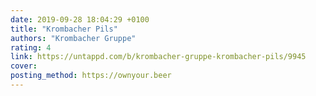 ```yaml
---
date: 2019-09-28 18:04:29 +0100
title: "Krombacher Pils"
authors: "Krombacher Gruppe"
rating: 4
link: https://untappd.com/b/krombacher-gruppe-krombacher-pils/9945
cover: 
posting_method: https://ownyour.beer
---
```

